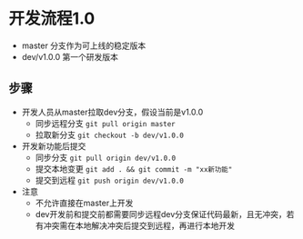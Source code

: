 # 开发流程1.0

* master 分支作为可上线的稳定版本
* dev/v1.0.0 第一个研发版本

##  步骤

* 开发人员从master拉取dev分支，假设当前是v1.0.0
  * 同步远程分支 `git pull origin master` 
  * 拉取新分支 `git checkout -b dev/v1.0.0`
* 开发新功能后提交
  * 同步分支 `git pull origin dev/v1.0.0`
  * 提交本地变更 `git add . && git commit -m "xx新功能"`
  * 提交到远程 `git push origin dev/v1.0.0`
* 注意
  * 不允许直接在master上开发
  * dev开发前和提交前都需要同步远程dev分支保证代码最新，且无冲突，若有冲突需在本地解决冲突后提交到远程，再进行本地开发